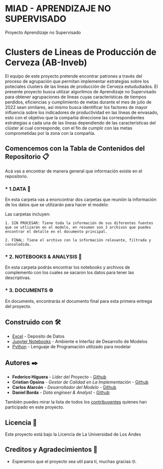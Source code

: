 # MIAD - APRENDIZAJE NO SUPERVISADO
Proyecto Aprendizaje no Supervisado



# Clusters de Lineas de Producción de Cerveza (AB-Inveb)

El equipo de este proyecto pretende encontrar patrones a través del proceso de agrupación que permitan implementar estrategias sobre los poteciales clusters de las lineas de producción de Cerveza estududiados. El presente proyecto busca utilizar algoritmos de Aprendizaje no Supervisado para obtener agrupaciones de líneas cuyas características de tiempos perdidos, eficiencias y cumplimiento de metas durante el mes de julio de 2022 sean similares, así mismo busca identificar los factores de mayor influencia sobre los indicadores de productividad en las líneas de envasado, esto con el objetivo que la compañía direccione las correspondientes estrategias a cada una de las líneas dependiendo de las características del clúster al cual corresponde, con el fin de cumplir con las metas comprometidas por la zona con la compañía. 

## Comencemos con la Tabla de Contenidos del Repositorio 📋

Acá vas a encontrar de manera general que información existe en el repositorio.

### * 1.DATA 🔧

En esta carpeta vas a enoncontrar dos carpetas que reunión la información de los datos que se utilizarán para hacer el modelo:

Las carpetas incluyen:

    1. SIN PROCESAR: Tiene toda la información de sus diferentes fuentes que se utlizarán en el modelo, en resumen son 3 archivos que puedes encontrar el detalle en el documento principal.
    
    2. FINAL: Tiene el archivo con la información relevante, filtrada y consolodida.

### * 2. NOTEBOOKS & ANALYSIS 🔧

En esta carpeta podrás encontrar los notebooks y archivos de complemento con los cuales se sacaron los datos para tener las descriptivas.

### * 3. DOCUMENTS ⚙️

En documents, encontrarás el documento final para esta primera entrega del proyecto.

## Construido con 🛠️


* [Excel](https://www.microsoft.com/en-us/microsoft-365/excel) - Deposito de Datos
* [Jupyter Notebooks](https://jupyter.org/) - Ambiente e Interfaz de Desarrollo de Modelos
* [Python](https://www.python.org/) - Lenguaje de Programación utilizado para modelar

## Autores ✒️


* **Federico Higuera** - *Líder del Proyecto* - [Github](https://github.com/Federico-Higuera)
* **Cristian Opsina** - *Gestor de Calidad en La Implementación* - [Github](https://github.com/CrisitanOspina)
* **Carlos Alarcón** - *Desarrollador del Modelo* - [Github](https://github.com/alarconadrian1606)
* **Daniel Borda** - *Data engineer & Analyst* - [Github](https://github.com/dfborda1373)

También puedes mirar la lista de todos los [contribuyentes](https://github.com/your/project/contributors) quíenes han participado en este proyecto. 

## Licencia 📄

Este proyecto está bajo la Licencia de La Universidad de Los Andes

## Creditos y Agradecimientos 🎁

* Esperamos que el proyecto sea util para tí, muchas gracias 🤓.

